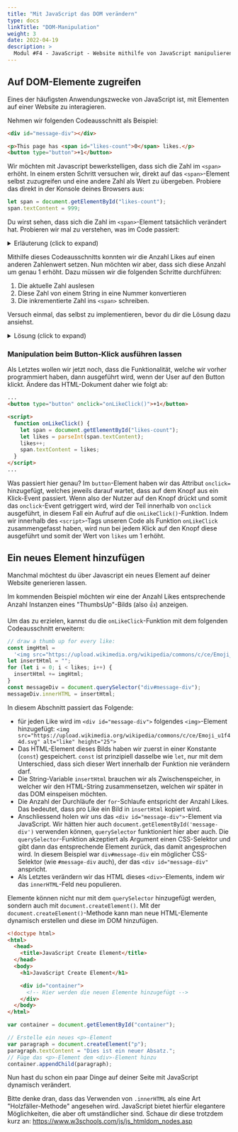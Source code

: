 ```yaml
---
title: "Mit JavaScript das DOM verändern"
type: docs
linkTitle: "DOM-Manipulation"
weight: 3
date: 2022-04-19
description: >
  Modul #F4 - JavaScript - Website mithilfe von JavaScript manipulieren.
---
```


## Auf DOM-Elemente zugreifen

Eines der häufigsten Anwendungszwecke von JavaScript ist, mit Elementen auf einer Website zu interagieren.

Nehmen wir folgenden Codeausschnitt als Beispiel:

```html
<div id="message-div"></div>

<p>This page has <span id="likes-count">0</span> likes.</p>
<button type="button">+1</button>
```

Wir möchten mit Javascript bewerkstelligen, dass sich die Zahl im `<span>` erhöht. In einem ersten Schritt versuchen wir, direkt auf das `<span>`-Element selbst zuzugreifen und eine andere Zahl als Wert zu übergeben. Probiere das direkt in der Konsole deines Browsers aus:

```javascript
let span = document.getElementById("likes-count");
span.textContent = 999;
```

Du wirst sehen, dass sich die Zahl im `<span>`-Element tatsächlich verändert hat. Probieren wir mal zu verstehen, was im Code passiert:

<details>

<summary>Erläuterung (click to expand)</summary>

- `document` ist ein Objekt, welches uns im Browser zur Verfügung steht. Dieses Objekt repräsentiert das DOM. Mit diesem `document`-Objekt können wir in Javascript auf die einzelnen Elemente im Browser zugreifen.
- `getElementById(...)` ist eine Methode dieses `document`-Objekts. Diese Methode sucht auf der aktuellen Seite das Element, welches die als Parameter übergebene `id` besitzt.
- Das gefundene Element möchten wir in einer Variable namens `span` zwischenspeichern.
- `textContent` ist ein Attribut auf dem gesuchten `<span>`-Element, welches den Inhalt des Elements in textform repräsentiert.

</details>

Mithilfe dieses Codeausschnitts konnten wir die Anzahl Likes auf einen anderen Zahlenwert setzen. Nun möchten wir aber, dass sich diese Anzahl um genau 1 erhöht. Dazu müssen wir die folgenden Schritte durchführen:

1. Die aktuelle Zahl auslesen
2. Diese Zahl von einem String in eine Nummer konvertieren
3. Die inkrementierte Zahl ins `<span>` schreiben.

Versuch einmal, das selbst zu implementieren, bevor du dir die Lösung dazu ansiehst.

<details>

<summary>Lösung (click to expand)</summary>
Eine Lösung für die gegebenen Anforderungen könnte wie folgt aussehen:

```javascript
let span = document.getElementById("likes-count");
let likes = parseInt(span.textContent);
likes++;
span.textContent = likes;
```

In diesem Codeausschnitt kannst du einige neue Kontrollstrukturen erkennen: 

- Der Aufruf von `parseInt(...)`. Diese Methode ist standardmässig global verfügbar und kann somit ohne zusätzliche Imports verwendet werden. Diese Methode wird verwendet, um den als Parameter übergebenen Wert in eine Ganzzahl (Integer) zu konvertieren.
- `likes++` ist gleichzusetzen mit dem Ausdruck  `likes = likes + 1`. Damit erhöhen wir die `likes`-Variable also um 1. Diesen Vorgang beschreibt man meistens als Inkrementierung. 
- Mit der Zeile `span.textContent = likes` setzen wir den Text des `span`s neu. Eine explizite Umwandlung des Werts in einen String ist nicht notwendig.

Versuche jetzt den obenstehenden Codeausschnitt mal aus, ohne die `parseInt`-Methode zu verwenden.
Du wirst sehen, dass der Code trotzdem funktioniert. Das liegt daran, dass JS keine "starken" typen (strong types) kennt. Das heisst konkret, dass der JS-Interpreter versucht, den String auch als Zahl zu verwenden. Wenn es sich wirklich um eine Zahl handelt, funktioniert das auch:

```js
function onLikeClick() {
  let span = document.getElementById("likes-count");
  let likes = span.textContent;
  likes++;
  span.textContent = likes;
}
```

Dieses Vorgehen ist aber ziemlich fragil, weshalb es grundsätzlich immer empfehlenswert ist, die verwendeten Werten dennoch immer in die korrekten Typen umzuwandeln.

</details>

### Manipulation beim Button-Klick ausführen lassen

Als Letztes wollen wir jetzt noch, dass die Funktionalität, welche  wir vorher programmiert haben, dann ausgeführt wird, wenn der User auf den Button klickt. Ändere das HTML-Dokument daher wie folgt ab:

```html
...
<button type="button" onclick="onLikeClick()">+1</button>

<script>
  function onLikeClick() {
    let span = document.getElementById("likes-count");
    let likes = parseInt(span.textContent);
    likes++;
    span.textContent = likes;
  }
</script>
...
```

Was passiert hier genau? Im `button`-Element haben wir das Attribut `onclick=` hinzugefügt, welches jeweils darauf wartet, dass auf dem Knopf aus ein Klick-Event passiert.
Wenn also der Nutzer auf den Knopf drückt und somit das `onclick`-Event getriggert wird, wird der Teil innerhalb von `onclick` ausgeführt, in diesem Fall ein Aufruf auf die `onLikeClick()`-Funktion.
Indem wir innerhalb des `<script>`-Tags unseren Code als Funktion `onLikeClick` zusammengefasst haben, wird nun bei jedem Klick auf den Knopf diese ausgeführt und somit der Wert von `likes` um 1 erhöht.
## Ein neues Element hinzufügen

Manchmal möchtest du über Javascript ein neues Element auf deiner Website generieren lassen.

Im kommenden Beispiel möchten wir eine der Anzahl Likes entsprechende Anzahl Instanzen eines "ThumbsUp"-Bilds (also 👍) anzeigen.

Um das zu erzielen, kannst du die `onLikeClick`-Funktion mit dem folgenden Codeausschnitt erweitern:

```javascript
// draw a thumb up for every like:
const imgHtml =
  '<img src="https://upload.wikimedia.org/wikipedia/commons/c/ce/Emoji_u1f44d.svg" alt="like" height="25">';
let insertHtml = "";
for (let i = 0; i < likes; i++) {
  insertHtml += imgHtml;
}
const messageDiv = document.querySelector("div#message-div");
messageDiv.innerHTML = insertHtml;
```

In diesem Abschnitt passiert das Folgende:

- für jeden Like wird im `<div id="message-div">` folgendes `<img>`-Element hinzugefügt: `<img src="https://upload.wikimedia.org/wikipedia/commons/c/ce/Emoji_u1f44d.svg" alt="like" height="25">`
- Das HTML-Element dieses Bilds haben wir zuerst in einer Konstante (`const`) gespeichert. `const` ist prinzipiell dasselbe wie `let`, nur mit dem Unterschied, dass sich dieser Wert innerhalb der Funktion nie verändern darf.
- Die String-Variable `insertHtml` brauchen wir als Zwischenspeicher, in welcher wir den HTML-String zusammensetzen, welchen wir später in das DOM einspeisen möchten.
- Die Anzahl der Durchläufe der `for`-Schlaufe entspricht der Anzahl Likes. Das bedeutet, dass pro Like ein Bild in `insertHtml` kopiert wird.
- Anschliessend holen wir uns das `<div id="message-div">`-Element via JavaScript. Wir hätten hier auch `document.getElementById('message-div')` verwenden können, `querySelector` funktioniert hier aber auch. Die `querySelector`-Funktion akzeptiert als Argument einen CSS-Selektor und gibt dann das entsprechende Element zurück, das damit angesprochen wird. In diesem Beispiel war `div#message-div` ein möglicher CSS-Selektor (wie `#message-div` auch), der das `<div id="message-div"` anspricht.
- Als Letztes verändern wir das HTML dieses `<div>`-Elements, indem wir das `innerHTML`-Feld neu populieren.

Elemente können nicht nur mit dem `querySelector` hinzugefügt werden, sondern auch mit `document.createElement()`. Mit der `document.createElement()`-Methode kann man neue HTML-Elemente dynamisch erstellen und diese im DOM hinzufügen.

```html
<!doctype html>
<html>
  <head>
    <title>JavaScript Create Element</title>
  </head>
  <body>
    <h1>JavaScript Create Element</h1>

    <div id="container">
      <!-- Hier werden die neuen Elemente hinzugefügt -->
    </div>
  </body>
</html>
```

```js
var container = document.getElementById("container");

// Erstelle ein neues <p>-Element
var paragraph = document.createElement("p");
paragraph.textContent = "Dies ist ein neuer Absatz.";
// Füge das <p>-Element dem <div>-Element hinzu
container.appendChild(paragraph);
```

Nun hast du schon ein paar Dinge auf deiner Seite mit JavaScript dynamisch verändert.

Bitte denke dran, dass das Verwenden von `.innerHTML` als eine Art "Holzfäller-Methode" angesehen wird. JavaScript bietet hierfür elegantere Möglichkeiten, die aber oft umständlicher sind. Schaue dir diese trotzdem kurz an: https://www.w3schools.com/js/js_htmldom_nodes.asp
